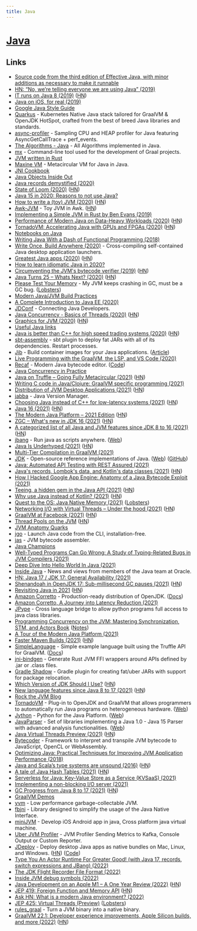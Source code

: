 ```yaml
---
title: Java
---
```


# [Java](<https://en.wikipedia.org/wiki/Java_(programming_language)>)

## Links

- [Source code from the third edition of Effective Java, with minor additions as necessary to make it runnable](https://github.com/jbloch/effective-java-3e-source-code)
- [HN: “No, we’re telling everyone we are using Java” (2019)](https://news.ycombinator.com/item?id=19346017)
- [IT runs on Java 8 (2019)](https://news.ycombinator.com/item?id=19877916) ([HN](https://news.ycombinator.com/item?id=19877916))
- [Java on iOS, for real (2019)](https://gluonhq.com/java-on-ios-for-real/)
- [Google Java Style Guide](https://google.github.io/styleguide/javaguide.html)
- [Quarkus](https://quarkus.io/) - Kubernetes Native Java stack tailored for GraalVM & OpenJDK HotSpot, crafted from the best of breed Java libraries and standards.
- [async-profiler](https://github.com/jvm-profiling-tools/async-profiler) - Sampling CPU and HEAP profiler for Java featuring AsyncGetCallTrace + perf_events.
- [The Algorithms - Java](https://github.com/TheAlgorithms/Java) - All Algorithms implemented in Java.
- [mx](https://github.com/graalvm/mx) - Command-line tool used for the development of Graal projects.
- [JVM written in Rust](https://github.com/douchuan/jvm)
- [Maxine VM](https://github.com/beehive-lab/Maxine-VM) - Metacircular VM for Java in Java.
- [JNI Cookbook](https://github.com/mkowsiak/jnicookbook)
- [Java Objects Inside Out](https://shipilev.net/jvm/objects-inside-out/)
- [Java records demystified (2020)](https://isank.dev/posts/java-14-records/)
- [State of Loom (2020)](https://cr.openjdk.java.net/~rpressler/loom/loom/sol1_part1.html) ([HN](https://news.ycombinator.com/item?id=23201559))
- [Java 15 in 2020: Reasons to not use Java?](https://dev.to/brunoborges/java-15-in-2020-reasons-to-not-use-java-3ekg)
- [How to write a (toy) JVM (2020)](https://zserge.com/posts/jvm/) ([HN](https://news.ycombinator.com/item?id=23390914))
- [Awk-JVM](https://github.com/rethab/awk-jvm) - Toy JVM in Awk. ([HN](https://news.ycombinator.com/item?id=23612910))
- [Implementing a Simple JVM in Rust by Ben Evans (2019)](https://www.youtube.com/watch?v=7ECbwgkHdAE)
- [Performance of Modern Java on Data-Heavy Workloads (2020)](https://jet-start.sh/blog/2020/06/09/jdk-gc-benchmarks-part1) ([HN](https://news.ycombinator.com/item?id=23465660))
- [TornadoVM: Accelerating Java with GPUs and FPGAs (2020)](https://www.infoq.com/articles/tornadovm-java-gpu-fpga/) ([HN](https://news.ycombinator.com/item?id=23521357))
- [Notebooks on Java](https://justinblank.com/notebooks/)
- [Writing Java With a Dash of Functional Programming (2018)](https://jiahao.codes/blog/writing-java-with-a-dash-of-functional-programming/)
- [Write Once, Build Anywhere (2020)](https://dave.autonoma.ca/blog/2020/06/29/write-once-build-anywhere/) - Cross-compiling self-contained Java desktop application launchers.
- [Greatest Java apps (2020)](https://blogs.oracle.com/javamagazine/the-top-25-greatest-java-apps-ever-written) ([HN](https://news.ycombinator.com/item?id=23676723))
- [How to learn idiomatic Java in 2020?](https://lobste.rs/s/y2nnwd/how_learn_idiomatic_java_2020)
- [Circumventing the JVM's bytecode verifier (2019)](https://anthony.som.codes/blog/2019-12-30-jvm-hackery-noverify/) ([HN](https://news.ycombinator.com/item?id=21921922))
- [Java Turns 25 – Whats Next? (2020)](https://www.oracle.com/a/ocom/docs/corporate/analystrelations/omdia-java-turns-25.pdf) ([HN](https://news.ycombinator.com/item?id=24534629))
- [Please Test Your Memory](https://shipilev.net/jvm/test-your-memory/) - My JVM keeps crashing in GC, must be a GC bug. ([Lobsters](https://lobste.rs/s/jaezro/please_test_your_memory))
- [Modern Java/JVM Build Practices](https://github.com/binkley/modern-java-practices)
- [A Complete Introduction to Java EE (2020)](https://www.jessym.com/articles/a-complete-introduction-to-java-ee)
- [JDConf](https://jdconf.splashthat.com/) - Connecting Java Developers.
- [Java Concurrency - Basics of Threads (2020)](https://turkogluc.com/java-concurrency-basics-of-threads/) ([HN](https://news.ycombinator.com/item?id=24940545))
- [Graphics for JVM (2020)](https://tonsky.me/blog/skija/) ([HN](https://news.ycombinator.com/item?id=25121705))
- [Useful Java links](https://github.com/Vedenin/useful-java-links)
- [Java is better than C++ for high speed trading systems (2020)](https://news.efinancialcareers.com/uk-en/3004875/low-latency-java-trading-systems) ([HN](https://news.ycombinator.com/item?id=25217270))
- [sbt-assembly](https://github.com/sbt/sbt-assembly) - sbt plugin to deploy fat JARs with all of its dependencies. Restart processes.
- [Jib](https://github.com/GoogleContainerTools/jib/) - Build container images for your Java applications. ([Article](https://www.infoq.com/news/2020/08/containerize-java-app-with-jib/))
- [Live Programming with the GraalVM, the LSP, and VS Code (2020)](https://www.javaadvent.com/2020/12/live-programming-with-the-graalvm-the-lsp-and-vs-code.html)
- [Recaf](https://www.coley.software/Recaf/) - Modern Java bytecode editor. ([Code](https://github.com/Col-E/Recaf))
- [Java Concurrency in Practice](https://jcip.net/)
- [Java on Truffle – Going Fully Metacircular (2021)](https://medium.com/graalvm/java-on-truffle-going-fully-metacircular-215531e3f840) ([HN](https://news.ycombinator.com/item?id=25838364))
- [Writing C code in Java/Clojure: GraalVM specific programming (2021)](https://yyhh.org/blog/2021/02/writing-c-code-in-javaclojure-graalvm-specific-programming/)
- [Distribution of JVM Desktop Applications (2021)](https://blog.frankel.ch/state-jvm-desktop-frameworks/6/) ([HN](https://news.ycombinator.com/item?id=26135532))
- [jabba](https://github.com/shyiko/jabba) - Java Version Manager.
- [Choosing Java instead of C++ for low-latency systems (2021)](https://stackoverflow.blog/2021/02/22/choosing-java-instead-of-c-for-low-latency-systems/) ([HN](https://news.ycombinator.com/item?id=26225273))
- [Java 16 (2021)](http://jdk.java.net/16/) ([HN](https://news.ycombinator.com/item?id=26477144))
- [The Modern Java Platform – 2021 Edition](https://jamesward.com/2021/03/16/the-modern-java-platform-2021-edition/) ([HN](https://news.ycombinator.com/item?id=26485993))
- [ZGC – What's new in JDK 16 (2021)](https://malloc.se/blog/zgc-jdk16) ([HN](https://news.ycombinator.com/item?id=26555514))
- [A categorized list of all Java and JVM features since JDK 8 to 16 (2021)](https://advancedweb.hu/a-categorized-list-of-all-java-and-jvm-features-since-jdk-8-to-16/) ([HN](https://news.ycombinator.com/item?id=26662297))
- [jbang](https://github.com/jbangdev/jbang) - Run java as scripts anywhere. ([Web](https://www.jbang.dev/))
- [Java Is Underhyped (2021)](https://jackson.sh/posts/2021-04-java-underrated/) ([HN](https://news.ycombinator.com/item?id=26827766))
- [Multi-Tier Compilation in GraalVM (2021)](https://medium.com/graalvm/multi-tier-compilation-in-graalvm-5fbc65f92402)
- [JDK](https://github.com/openjdk/jdk) - Open-source reference implementations of Java. ([Web](https://openjdk.java.net/projects/jdk/)) ([GitHub](https://github.com/openjdk))
- [Java: Automated API Testing with REST Assured (2021)](https://www.linkedin.com/learning/java-automated-api-testing-with-rest-assured)
- [Java's records, Lombok's data, and Kotlin's data classes (2021)](https://nipafx.dev/java-record-semantics/) ([HN](https://news.ycombinator.com/item?id=27076976))
- [How I Hacked Google App Engine: Anatomy of a Java Bytecode Exploit (2021)](https://blog.polybdenum.com/2021/05/05/how-i-hacked-google-app-engine-anatomy-of-a-java-bytecode-exploit.html)
- [Teeing, a hidden gem in the Java API (2021)](https://blog.frankel.ch/teeing-java-api/) ([HN](https://news.ycombinator.com/item?id=27103033))
- [Why use Java instead of Kotlin? (2021)](https://www.reddit.com/r/java/comments/ndwz92/can_i_get_some_reasons_to_use_java_instead_of/gyd5yi5/) ([HN](https://news.ycombinator.com/item?id=27183076))
- [Quest to the OS: Java Native Memory (2021)](https://blog.picnic.nl/quest-to-the-os-java-native-memory-5d3ef68ffc0a) ([Lobsters](https://lobste.rs/s/9ne763/quest_os_java_native_memory))
- [Networking I/O with Virtual Threads – Under the hood (2021)](https://inside.java/2021/05/10/networking-io-with-virtual-threads/) ([HN](https://news.ycombinator.com/item?id=27744826))
- [GraalVM at Facebook (2021)](https://medium.com/graalvm/graalvm-at-facebook-af09338ac519) ([HN](https://news.ycombinator.com/item?id=27782475))
- [Thread Pools on the JVM](https://gist.github.com/djspiewak/46b543800958cf61af6efa8e072bfd5c) ([HN](https://news.ycombinator.com/item?id=27883847))
- [JVM Anatomy Quarks](https://shipilev.net/jvm/anatomy-quarks/)
- [jgo](https://github.com/scijava/jgo) - Launch Java code from the CLI, installation-free.
- [jas](https://github.com/mcy/jas) - JVM bytecode assembler.
- [Java Champions](https://github.com/aalmiray/java-champions)
- [Well-Typed Programs Can Go Wrong: A Study of Typing-Related Bugs in JVM Compilers (2021)](https://dimitro.gr/assets/papers/CSDMMS21.pdf)
- [Deep Dive Into Hello World In Java (2021)](https://medium.com/sahibinden-technology/deep-dive-into-hello-world-in-java-d05d60332984)
- [Inside Java](https://inside.java/) - News and views from members of the Java team at Oracle.
- [HN: Java 17 / JDK 17: General Availability (2021)](https://news.ycombinator.com/item?id=28525378)
- [Shenandoah in OpenJDK 17: Sub-millisecond GC pauses (2021)](https://developers.redhat.com/articles/2021/09/16/shenandoah-openjdk-17-sub-millisecond-gc-pauses) ([HN](https://news.ycombinator.com/item?id=28562874))
- [Revisiting Java in 2021](https://www.avanwyk.com/revisiting-java-in-2021-ii/) ([HN](https://news.ycombinator.com/item?id=28584518))
- [Amazon Corretto](https://aws.amazon.com/corretto/) - Production-ready distribution of OpenJDK. ([Docs](https://docs.aws.amazon.com/corretto/))
- [Amazon Corretto, A Journey into Latency Reduction (2021)](https://www.youtube.com/watch?v=S4IrAZ5wT3c)
- [JPype](https://github.com/jpype-project/jpype) - Cross language bridge to allow python programs full access to java class libraries.
- [Programming Concurrency on the JVM: Mastering Synchronization, STM, and Actors Book](https://www.goodreads.com/book/show/11118624-programming-concurrency-on-the-jvm) ([Notes](https://github.com/preslavmihaylov/booknotes/tree/master/java/programming-concurrency-jvm))
- [A Tour of the Modern Java Platform (2021)](https://www.youtube.com/watch?v=y901lgIuRx0)
- [Faster Maven Builds (2021)](https://blog.frankel.ch/faster-maven-builds/1/) ([HN](https://news.ycombinator.com/item?id=28740367))
- [SimpleLanguage](https://github.com/graalvm/simplelanguage) - Simple example language built using the Truffle API for GraalVM. ([Docs](https://www.graalvm.org/graalvm-as-a-platform/implement-language/))
- [jni-bindgen](https://github.com/MaulingMonkey/jni-bindgen) - Generate Rust JVM FFI wrappers around APIs defined by .jar or .class files.
- [Gradle Shadow](https://github.com/johnrengelman/shadow) - Gradle plugin for creating fat/uber JARs with support for package relocation.
- [Which Version of JDK Should I Use?](http://whichjdk.com/) ([HN](https://news.ycombinator.com/item?id=28820601))
- [New language features since Java 8 to 17 (2021)](https://advancedweb.hu/new-language-features-since-java-8-to-17/) ([HN](https://news.ycombinator.com/item?id=28979048))
- [Rock the JVM Blog](https://blog.rockthejvm.com/)
- [TornadoVM](https://github.com/beehive-lab/TornadoVM) - Plug-in to OpenJDK and GraalVM that allows programmers to automatically run Java programs on heterogeneous hardware. ([Web](https://www.tornadovm.org/))
- [Jython](https://github.com/jython/jython) - Python for the Java Platform. ([Web](https://www.jython.org/))
- [JavaParser](https://github.com/javaparser/javaparser) - Set of libraries implementing a Java 1.0 - Java 15 Parser with advanced analysis functionalities. ([Web](https://javaparser.org/))
- [Java Virtual Threads Preview (2021)](https://openjdk.java.net/jeps/8277131) ([HN](https://news.ycombinator.com/item?id=29236375))
- [Bytecoder](https://github.com/mirkosertic/Bytecoder) - Framework to interpret and transpile JVM bytecode to JavaScript, OpenCL or WebAssembly.
- [Optimizing Java: Practical Techniques for Improving JVM Application Performance (2018)](https://www.goodreads.com/book/show/27015350-optimizing-java)
- [Java and Scala’s type systems are unsound (2016)](https://dl.acm.org/doi/10.1145/2983990.2984004) ([HN](https://news.ycombinator.com/item?id=29317024))
- [A tale of Java Hash Tables (2021)](https://www.andreinc.net/2021/11/08/a-tale-of-java-hash-tables) ([HN](https://news.ycombinator.com/item?id=29319151))
- [Serverless for Java: Key-Value Store as a Service (KVSaaS) (2021)](https://www.youtube.com/watch?v=jbxZvAqJ_MU)
- [Implementing a non-blocking I/O server (2021)](https://tuhuynh.com/posts/implement-nio-server/)
- [GC Progress from Java 8 to 17 (2021)](https://kstefanj.github.io/2021/11/24/gc-progress-8-17.html) ([HN](https://news.ycombinator.com/item?id=29330109))
- [GraalVM Demos](https://github.com/graalvm/graalvm-demos)
- [yvm](https://github.com/kelthuzadx/yvm) - Low performance garbage-collectable JVM.
- [fbjni](https://github.com/facebookincubator/fbjni) - Library designed to simplify the usage of the Java Native Interface.
- [miniJVM](https://github.com/digitalgust/miniJVM) - Develop iOS Android app in java, Cross platform java virtual machine.
- [Uber JVM Profiler](https://github.com/uber-common/jvm-profiler) - JVM Profiler Sending Metrics to Kafka, Console Output or Custom Reporter.
- [JDeploy](https://www.jdeploy.com/) - Deploy desktop Java apps as native bundles on Mac, Linux, and Windows. ([HN](https://news.ycombinator.com/item?id=30340503)) ([Code](https://github.com/shannah/jdeploy))
- [Type You An Actor Runtime For Greater Good! (with Java 17, records, switch expressions and JBang) (2022)](https://evacchi.github.io/java/records/jbang/2022/02/13/type-you-an-actor-runtime-java-17-switch-expressions.html)
- [The JDK Flight Recorder File Format (2022)](https://www.morling.dev/blog/jdk-flight-recorder-file-format/)
- [Inside JVM debug symbols (2022)](https://jpbempel.github.io/2022/03/22/jvm-debug-symbols.html)
- [Java Development on an Apple M1 – A One Year Review (2022)](https://rieckpil.de/java-development-on-an-apple-m1-a-one-year-review/) ([HN](https://news.ycombinator.com/item?id=30799686))
- [JEP 419: Foreign Function and Memory API](https://openjdk.java.net/jeps/419) ([HN](https://news.ycombinator.com/item?id=30812156))
- [Ask HN: What is a modern Java environment? (2022)](https://news.ycombinator.com/item?id=30841581)
- [JEP 425: Virtual Threads (Preview)](https://openjdk.java.net/jeps/425) ([Lobsters](https://lobste.rs/s/5nukey/jep_425_virtual_threads_preview))
- [rules_graal](https://github.com/andyscott/rules_graal) - Turn a JVM binary into a native binary.
- [GraalVM 22.1: Developer experience improvements, Apple Silicon builds, and more (2022)](https://medium.com/graalvm/graalvm-22-1-developer-experience-improvements-apple-silicon-builds-and-more-b7ac9a0f6066) ([HN](https://news.ycombinator.com/item?id=31168001))